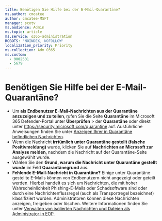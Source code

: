 ```yaml
---
title: Benötigen Sie Hilfe bei der E-Mail-Quarantäne?
ms.author: cmcatee
author: cmcatee-MSFT
manager: scotv
ms.audience: Admin
ms.topic: article
ms.service: o365-administration
ROBOTS: 'NOINDEX, NOFOLLOW'
localization_priority: Priority
ms.collection: Adm_O365
ms.custom:
  - 9002531
  - 5679
---
```


# <a name="need-help-with-email-quarantine"></a>Benötigen Sie Hilfe bei der E-Mail-Quarantäne?

- Um **als Endbenutzer E-Mail-Nachrichten aus der Quarantäne anzuzeigen und zu teilen**, rufen Sie die Seite **Quarantäne** im Microsoft 365 Defender-Portal unter **Überprüfen** \> der **Quarantäne** oder direkt unter <https://security.microsoft.com/quarantine> auf. Ausführliche Anweisungen finden Sie unter [Anzeigen Ihrer in Quarantäne befindlichen Nachrichten](https://docs.microsoft.com/microsoft-365/security/office-365-security/find-and-release-quarantined-messages-as-a-user#view-your-quarantined-messages).
- Wenn die Nachricht **irrtümlich unter Quarantäne gestellt (falsche Positivmeldung)** wurde, klicken Sie auf **Nachrichten an Microsoft zur Analyse melden**, nachdem die Nachricht auf der Quarantäne-Seite ausgewählt wurde.
- Wählen Sie den **Grund, warum die Nachricht unter Quarantäne gestellt wurde** im Feld **Quarantänegrund** aus.
- **Fehlende E-Mail-Nachricht in Quarantäne?** Einige unter Quarantäne gestellte E-Mails können von Endbenutzern nicht angezeigt oder geteilt werden. Hierbei handelt es sich um Nachrichten, die mit hoher Wahrscheinlichkeit Phishing-E-Mails oder Schadsoftware sind oder durch eine Nachrichtenflussregel (auch als Transportregel bezeichnet) klassifiziert wurden. Administratoren können diese Nachrichten anzeigen, freigeben oder löschen. Weitere Informationen finden Sie unter [Verwalten von isolierten Nachrichten und Dateien als Administrator in EOP](https://docs.microsoft.com/microsoft-365/security/office-365-security/manage-quarantined-messages-and-files).
